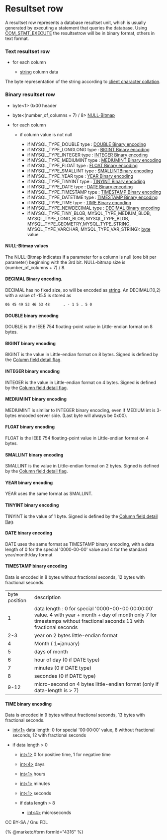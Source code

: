
# Resultset row

A resultset row represents a database resultset unit, which is usually generated by executing a statement that queries the database.
Using [COM_STMT_EXECUTE](../3-binary-protocol-prepared-statements/com_stmt_execute.md) the resultsetrow will be in binary format, others in text format.


### Text resultset row



* for each column

  * [string<lenenc>](../protocol-data-types.md#length-encoded-strings) column data



The byte representation of the string according to [client character collation](../1-connecting/connection.md).


### Binary resultset row



* byte<1> 0x00 header
* byte<(number_of_columns + 7) / 8> [NULL-Bitmap](#null-bitmap-values)
* for each column

  * if column value is not null

    * if MYSQL_TYPE_DOUBLE type : [DOUBLE Binary encoding](#double-binary-encoding)
    * if MYSQL_TYPE_LONGLONG type : [BIGINT Binary encoding](#bigint-binary-encoding)
    * if MYSQL_TYPE_INTEGER type : [INTEGER Binary encoding](#integer-binary-encoding)
    * if MYSQL_TYPE_MEDIUMINT type : [MEDIUMINT Binary encoding](#mediumint-binary-encoding)
    * if MYSQL_TYPE_FLOAT type : [FLOAT Binary encoding](#float-binary-encoding)
    * if MYSQL_TYPE_SMALLINT type : [SMALLINTBinary encoding](#smallint-binary-encoding)
    * if MYSQL_TYPE_YEAR type : [YEAR Binary encoding](#year-binary-encoding)
    * if MYSQL_TYPE_TINYINT type : [TINYINT Binary encoding](#tinyint-binary-encoding)
    * if MYSQL_TYPE_DATE type : [DATE Binary encoding](#date-binary-encoding)
    * if MYSQL_TYPE_TIMESTAMP type : [TIMESTAMP Binary encoding](#timestamp-binary-encoding)
    * if MYSQL_TYPE_DATETIME type : [TIMESTAMP Binary encoding](#timestamp-binary-encoding)
    * if MYSQL_TYPE_TIME type : [TIME Binary encoding](#time-binary-encoding)
    * if MYSQL_TYPE_NEWDECIMAL type : [DECIMAL Binary encoding](#decimal-binary-encoding)
    * if MYSQL_TYPE_TINY_BLOB, MYSQL_TYPE_MEDIUM_BLOB, MYSQL_TYPE_LONG_BLOB, MYSQL_TYPE_BLOB, MYSQL_TYPE_GEOMETRY,MYSQL_TYPE_STRING, MYSQL_TYPE_VARCHAR, MYSQL_TYPE_VAR_STRING): [byte<lenenc>](../protocol-data-types.md#length-encoded-bytes) value






#### NULL-Bitmap values


The NULL-Bitmap indicates if a parameter for a column is null (one bit per parameter) beginning with the 3rd bit.
NULL-bitmap size is (number_of_columns + 7) / 8.





#### DECIMAL Binary encoding.


DECIMAL has no fixed size, so will be encoded as [string<lenenc>](../protocol-data-types.md#length-encoded-strings).
An DECIMAL(10,2) with a value of -15.5 is stored as


```
06 45 49 53 46 53 48      . - 1 5 . 5 0
```





#### DOUBLE binary encoding


DOUBLE is the IEEE 754 floating-point value in Little-endian format on 8 bytes.





#### BIGINT binary encoding


BIGINT is the value in Little-endian format on 8 bytes. 
Signed is defined by the [Column field detail flag](result-set-packets.md).





#### INTEGER binary encoding


INTEGER is the value in Little-endian format on 4 bytes. 
Signed is defined by the [Column field detail flag](result-set-packets.md).





#### MEDIUMINT binary encoding


MEDIUMINT is similar to INTEGER binary encoding, even if MEDIUM int is 3-bytes encoded server side. (Last byte will always be 0x00).





#### FLOAT binary encoding


FLOAT is the IEEE 754 floating-point value in Little-endian format on 4 bytes.





#### SMALLINT binary encoding


SMALLINT is the value in Little-endian format on 2 bytes. 
Signed is defined by the [Column field detail flag](result-set-packets.md).





#### YEAR binary encoding


YEAR uses the same format as SMALLINT.





#### TINYINT binary encoding


TINYINT is the value of 1 byte. 
Signed is defined by the [Column field detail flag](result-set-packets.md).





#### DATE binary encoding


DATE uses the same format as TIMESTAMP binary encoding, with a data length of 0 for the special '0000-00-00' value and 4 for the standard year/month/day format





#### TIMESTAMP binary encoding


Data is encoded in 8 bytes without fractional seconds, 12 bytes with fractional seconds.



|   |   |
| --- | --- |
| byte position | description |
| 1 | data length : 0 for special '0000-00-00 00:00:00' value. 4 with year + month + day of month only 7 for timestamps without fractional seconds 11 with fractional seconds |
| 2-3 | year on 2 bytes little-endian format |
| 4 | Month ( 1=january) |
| 5 | days of month |
| 6 | hour of day (0 if DATE type) |
| 7 | minutes (0 if DATE type) |
| 8 | secondes (0 if DATE type) |
| 9-12 | micro-second on 4 bytes little-endian format (only if data-length is > 7) |






#### TIME binary encoding


Data is encoded in 9 bytes without fractional seconds, 13 bytes with fractional seconds.



* [int<1>](../protocol-data-types.md#fixed-length-integers) data length: 0 for special '00:00:00' value, 8 without fractional seconds, 12 with fractional seconds
* if data length > 0

  * [int<1>](../protocol-data-types.md#fixed-length-integers) 0 for positive time, 1 for negative time
  * [int<4>](../protocol-data-types.md#fixed-length-integers) days
  * [int<1>](../protocol-data-types.md#fixed-length-integers) hours
  * [int<1>](../protocol-data-types.md#fixed-length-integers) minutes
  * [int<1>](../protocol-data-types.md#fixed-length-integers) seconds
  * if data length > 8

    * [int<4>](../protocol-data-types.md#fixed-length-integers) microseconds






CC BY-SA / Gnu FDL


{% @marketo/form formId="4316" %}
